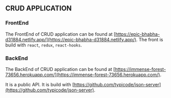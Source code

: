 ## CRUD APPLICATION


### FrontEnd

The FrontEnd of CRUD application can be found at [https://epic-bhabha-d31884.netlify.app/](https://epic-bhabha-d31884.netlify.app/). 
The front is build with `react`, `redux`, `react-hooks`.


### BackEnd

The BackEnd of CRUD application can be found at [https://immense-forest-73656.herokuapp.com/](https://immense-forest-73656.herokuapp.com/).

It is a public API. It is build with [https://github.com/typicode/json-server](https://github.com/typicode/json-server).

